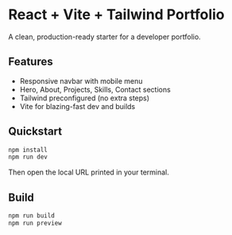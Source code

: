 # React + Vite + Tailwind Portfolio

A clean, production-ready starter for a developer portfolio.

## Features
- Responsive navbar with mobile menu
- Hero, About, Projects, Skills, Contact sections
- Tailwind preconfigured (no extra steps)
- Vite for blazing-fast dev and builds

## Quickstart
```bash
npm install
npm run dev
```
Then open the local URL printed in your terminal.

## Build
```bash
npm run build
npm run preview
```
